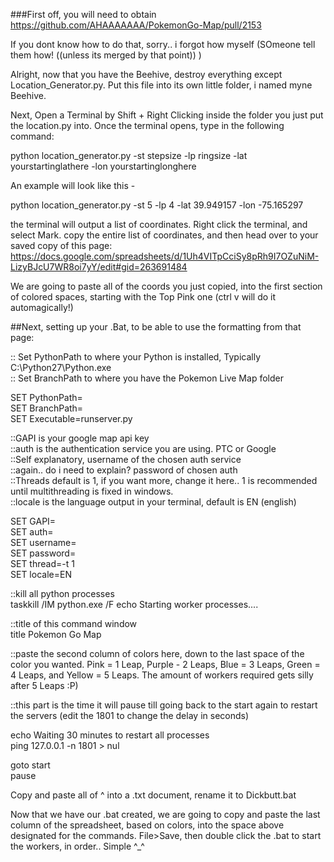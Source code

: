 ###First off, you will need to obtain https://github.com/AHAAAAAAA/PokemonGo-Map/pull/2153  

If you dont know how to do that, sorry.. i forgot how myself (SOmeone tell them how! ((unless its merged by that point)) )  

Alright, now that you have the Beehive, destroy everything except Location_Generator.py. Put this file into its own little folder, i named myne Beehive.  

Next, Open a Terminal by Shift + Right Clicking inside the folder you just put the location.py into. Once the terminal opens, type in the following command:   

python location_generator.py -st stepsize -lp ringsize -lat yourstartinglathere -lon yourstartinglonghere  


An example will look like this -  

python location_generator.py -st 5 -lp 4 -lat 39.949157 -lon -75.165297  

the terminal will output a list of coordinates. Right click the terminal, and select Mark. copy the entire list of coordinates, and then head over to your saved copy of this page: https://docs.google.com/spreadsheets/d/1Uh4VITpCciSy8pRh9I7OZuNiM-LizyBJcU7WR8oi7yY/edit#gid=263691484  

We are going to paste all of the coords you just copied, into the first section of colored spaces, starting with the Top Pink one (ctrl v will do it automagically!)  

##Next, setting up your .Bat, to be able to use the formatting from that page:  
  
  
  
:: Set PythonPath to where your Python is installed, Typically C:\Python27\Python.exe  
:: Set BranchPath to where you have the Pokemon Live Map folder  

SET PythonPath=  
SET BranchPath=  
SET Executable=runserver.py  

::GAPI is your google map api key  
::auth is the authentication service you are using. PTC or Google  
::Self explanatory, username of the chosen auth service  
::again.. do i need to explain? password of chosen auth  
::Threads default is 1, if you want more, change it here.. 1 is recommended until multithreading is fixed in windows.  
::locale is the language output in your terminal, default is EN (english)  


SET GAPI=  
SET auth=  
SET username=  
SET password=  
SET thread=-t 1  
SET locale=EN  


::kill all python processes  
taskkill /IM python.exe /F
echo Starting worker processes....


::title of this command window  
title Pokemon Go Map

::paste the second column of colors here, down to the last space of the color you wanted. Pink = 1 Leap, Purple - 2 Leaps, Blue = 3 Leaps, Green = 4 Leaps, and Yellow = 5 Leaps. The amount of workers required gets silly after 5 Leaps :P)  



::this part is the time it will pause till going back to the start again to restart the servers (edit the 1801 to change the delay in seconds)  

echo Waiting 30 minutes to restart all processes  
ping 127.0.0.1 -n 1801 > nul  

goto start  
pause  

Copy and paste all of ^ into a .txt document, rename it to Dickbutt.bat




Now that we have our .bat created, we are going to copy and paste the last column of the spreadsheet, based on colors, into the space above designated for the commands. File>Save, then double click the .bat to start the workers, in order.. Simple ^_^